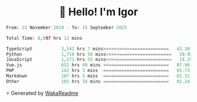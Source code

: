 <h1 align="center">👋 Hello! I'm Igor</h1>

<!--START_SECTION:waka-->

```python
From: 22 November 2019 - To: 15 September 2025

Total Time: 8,097 hrs 12 mins

TypeScript           3,542 hrs 7 mins>>>>>>>>>>>==============   43.20 %
Python               1,716 hrs 56 mins>>>>>====================   20.94 %
JavaScript           1,171 hrs 55 mins>>>>=====================   14.29 %
Vue.js               652 hrs 49 mins >>=======================   07.96 %
PHP                  142 hrs 3 mins  =========================   01.73 %
Markdown             107 hrs 5 mins  =========================   01.31 %
Other                101 hrs 18 mins =========================   01.24 %
```

<!--END_SECTION:waka-->

⚡ Generated by [WakaReadme](https://github.com/athul/waka-readme)
